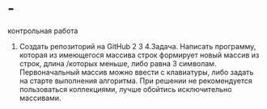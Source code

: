# -
контрольная работа
1. Создать репозиторий на GitHub
2
3
4.Задача. Написать программу, которая из имеющегося массива строк формирует новый массив из строк, длина /которых меньше, либо равна 3 символам. Первоначальный массив можно ввести с клавиатуры, либо задать на старте выполнения алгоритма. При решении не рекомендуется пользоваться коллекциями, лучше обойтись исключительно массивами.

